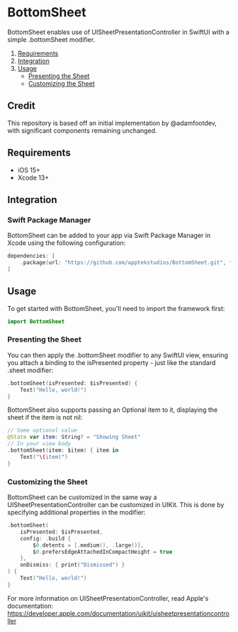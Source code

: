 # BottomSheet

BottomSheet enables use of UISheetPresentationController in SwiftUI with a simple .bottomSheet modifier.

1. [Requirements](#requirements)
2. [Integration](#integration)
3. [Usage](#usage)
    - [Presenting the Sheet](#presenting-the-sheet)
    - [Customizing the Sheet](#customizing-the-sheet)

## Credit
This repository is based off an initial implementation by @adamfootdev, with significant components remaining unchanged.

## Requirements

- iOS 15+
- Xcode 13+

## Integration

### Swift Package Manager

BottomSheet can be added to your app via Swift Package Manager in Xcode using the following configuration:

```swift
dependencies: [
    .package(url: "https://github.com/apptekstudios/BottomSheet.git", from: "1.0")
]
```

## Usage

To get started with BottomSheet, you'll need to import the framework first:

```swift
import BottomSheet
```

### Presenting the Sheet

You can then apply the .bottomSheet modifier to any SwiftUI view, ensuring you attach a binding to the isPresented property - just like the standard .sheet modifier:

```swift
.bottomSheet(isPresented: $isPresented) {
    Text("Hello, world!")
}
```

BottomSheet also supports passing an Optional item to it, displaying the sheet if the item is not nil:

```swift
// Some optional value
@State var item: String? = "Showing Sheet"
// In your view body
.bottomSheet(item: $item) { item in
    Text("\(item)")
}
```

### Customizing the Sheet

BottomSheet can be customized in the same way a UISheetPresentationController can be customized in UIKit. This is done by specifying additional properties in the modifier:

```swift
.bottomSheet(
    isPresented: $isPresented,
    config: .build {
        $0.detents = [.medium(), .large()],
        $0.prefersEdgeAttachedInCompactHeight = true
    },
    onDismiss: { print("Dismissed") }
) {
    Text("Hello, world!")
}
```

For more information on UISheetPresentationController, read Apple's documentation: https://developer.apple.com/documentation/uikit/uisheetpresentationcontroller

